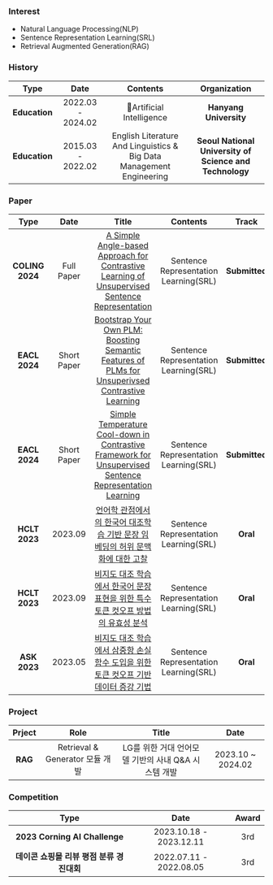 ###  Interest 
   *  Natural Language Processing(NLP)
   *  Sentence Representation Learning(SRL)
   *  Retrieval Augmented Generation(RAG)


### History

| **Type** | **Date** | **Contents** | **Organization** |
|:--------:|:--------:|:--------:|:--------:|
| **Education** | 2022.03 - 2024.02 | Artificial Intelligence |	**Hanyang University** |
| **Education** |	2015.03 - 2022.02 |	English Literature And Linguistics & Big Data Management Engineering |	**Seoul National University of Science and Technology** |


###  Paper

| **Type** | **Date** | **Title** |**Contents** | **Track** |
|:--------:|:--------:|:--------:|:--------:|:--------:|
| **COLING 2024** | Full Paper | [A Simple Angle-based Approach for Contrastive Learning of Unsupervised Sentence Representation]() | Sentence Representation Learning(SRL) | **Submitted** |
| **EACL 2024** | Short Paper | [Bootstrap Your Own PLM: Boosting Semantic Features of PLMs for Unsuperivsed Contrastive Learning]() | Sentence Representation Learning(SRL) | **Submitted** |
| **EACL 2024** | Short Paper | [Simple Temperature Cool-down in Contrastive Framework for Unsupervised Sentence Representation Learning]() | Sentence Representation Learning(SRL) | **Submitted**|
| **HCLT 2023** | 2023.09 | [언어학 관점에서의 한국어 대조학습 기반 문장 임베딩의 허위 문맥화에 대한 고찰]() | Sentence Representation Learning(SRL) | **Oral** |
| **HCLT 2023** | 2023.09 | [비지도 대조 학습에서 한국어 문장 표현을 위한 특수 토큰 컷오프 방법의 유효성 분석]() | Sentence Representation Learning(SRL) | **Oral** |
| **ASK 2023** | 2023.05 | [비지도 대조 학습에서 삼중항 손실 함수 도입을 위한 토큰 컷오프 기반 데이터 증강 기법]() | Sentence Representation Learning(SRL) | **Oral** |

###  Project

| **Prject** | **Role** | **Title** |**Date** |
|:--------:|:--------:|:--------:|:--------:|
| **RAG** | Retrieval & Generator 모듈 개발 | LG를 위한 거대 언어모델 기반의 사내 Q&A 시스템 개발 | 2023.10 ~ 2024.02 |

###  Competition

| **Type** | **Date** | **Award** |
|:--------:|:--------:|:--------:|
| **2023 Corning AI Challenge** | 2023.10.18 - 2023.12.11 | 3rd |
| **데이콘 쇼핑몰 리뷰 평점 분류 경진대회** | 2022.07.11 - 2022.08.05 | 3rd |
